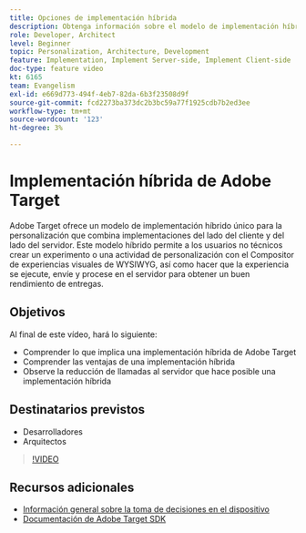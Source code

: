 ```yaml
---
title: Opciones de implementación híbrida
description: Obtenga información sobre el modelo de implementación híbrido único de Adobe Target para implementaciones del lado del cliente y del lado del servidor que combinan personalización.
role: Developer, Architect
level: Beginner
topic: Personalization, Architecture, Development
feature: Implementation, Implement Server-side, Implement Client-side
doc-type: feature video
kt: 6165
team: Evangelism
exl-id: e669d773-494f-4eb7-82da-6b3f23508d9f
source-git-commit: fcd2273ba373dc2b3bc59a77f1925cdb7b2ed3ee
workflow-type: tm+mt
source-wordcount: '123'
ht-degree: 3%

---
```


# Implementación híbrida de Adobe Target

Adobe Target ofrece un modelo de implementación híbrido único para la personalización que combina implementaciones del lado del cliente y del lado del servidor. Este modelo híbrido permite a los usuarios no técnicos crear un experimento o una actividad de personalización con el Compositor de experiencias visuales de WYSIWYG, así como hacer que la experiencia se ejecute, envíe y procese en el servidor para obtener un buen rendimiento de entregas.

## Objetivos

Al final de este vídeo, hará lo siguiente:

* Comprender lo que implica una implementación híbrida de Adobe Target
* Comprender las ventajas de una implementación híbrida
* Observe la reducción de llamadas al servidor que hace posible una implementación híbrida

## Destinatarios previstos

* Desarrolladores
* Arquitectos

>[!VIDEO](https://video.tv.adobe.com/v/329471/?quality=12&captions=spa)

## Recursos adicionales

* [Información general sobre la toma de decisiones en el dispositivo](https://experienceleague.adobe.com/es/docs/target-learn/tutorials/implementation/on-device-decisioning-overview#implementation)
* [Documentación de Adobe Target SDK](https://experienceleague.adobe.com/es/docs/target-dev/developer/server-side/on-device-decisioning/overview)
